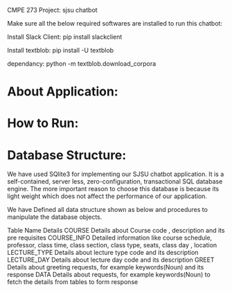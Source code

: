 CMPE 273 Project: sjsu chatbot

Make sure all the below required softwares are installed to run this chatbot:

Install Slack Client:
pip install slackclient

Install textblob:
pip install -U textblob

dependancy:
python -m textblob.download_corpora


About Application:
================


How to Run:
===========


Database Structure:
================
We have used SQlite3 for implementing our SJSU chatbot application. It is a self-contained, server less, zero-configuration, transactional SQL database engine. The more important reason to choose this database is because its light weight which does not affect the performance of our application.


We have Defined all data structure shown as below and procedures to manipulate the database objects.

Table Name                                                                Details
COURSE                                        Details about Course code , description and its pre requisites 
COURSE_INFO                                   Detailed information like course schedule, professor, class time, class section, class type,                                               seats, class day , location
LECTURE_TYPE                                  Details about lecture type code and its description
LECTURE_DAY                                   Details about lecture day code and its description
GREET                                         Details about greeting requests, for example  keywords(Noun) and its response
DATA                                          Details about requests,  for example  keywords(Noun) to fetch the details from tables to                                                   form response

